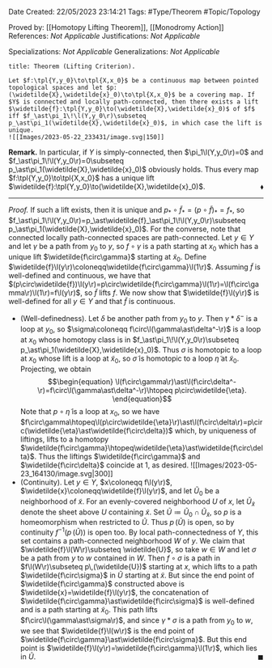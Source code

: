 <div class="topSpace"></div>

Date Created: 22/05/2023 23:14:21
Tags: #Type/Theorem #Topic/Topology

Proved by: [[Homotopy Lifting Theorem]], [[Monodromy Action]]
References: <i>Not Applicable</i>
Justifications: <i>Not Applicable</i>

Specializations: <i>Not Applicable</i>
Generalizations: <i>Not Applicable</i>

``` ad-Theorem
title: Theorem (Lifting Criterion).

Let $f:\tpl{Y,y_0}\to\tpl{X,x_0}$ be a continuous map between pointed topological spaces and let $p:(\widetilde{X},\widetilde{x}_0)\to\tpl{X,x_0}$ be a covering map. If $Y$ is connected and locally path-connected, then there exists a lift $\widetilde{f}:\tpl{Y,y_0}\to(\widetilde{X},\widetilde{x}_0)$ of $f$ iff $f_\ast\pi_1\!\l(Y,y_0\r)\subseteq p_\ast\pi_1(\widetilde{X},\widetilde{x}_0)$, in which case the lift is unique.
![[Images/2023-05-22_233431/image.svg|150]]

```

<b>Remark.</b> In particular, if $Y$ is simply-connected, then $\pi_1\l(Y,y_0\r)=0$ and $f_\ast\pi_1\!\l(Y,y_0\r)=0\subseteq p_\ast\pi_1(\widetilde{X},\widetilde{x}_0)$ obviously holds. Thus every map $f:\tpl{Y,y_0}\to\tpl{X,x_0}$ has a unique lift $\widetilde{f}:\tpl{Y,y_0}\to(\widetilde{X},\widetilde{x}_0)$.<span style="float:right;">$\blacklozenge$</span>

---

<i>Proof.</i> If such a lift exists, then it is unique and $p_\ast\circ\widetilde{f}_\ast=(p\circ\widetilde{f})_\ast=f_\ast$, so $f_\ast\pi_1\!\l(Y,y_0\r)=p_\ast\widetilde{f}_\ast\pi_1\!\l(Y,y_0\r)\subseteq p_\ast\pi_1(\widetilde{X},\widetilde{x}_0)$. For the converse, note that connected locally path-connected spaces are path-connected. Let $y\in Y$ and let $\gamma$ be a path from $y_0$ to $y$, so $f\circ\gamma$ is a path starting at $x_0$ which has a unique lift $\widetilde{f\circ\gamma}$ starting at $\widetilde{x}_0$. Define $\widetilde{f}\l(y\r)\coloneqq\widetilde{f\circ\gamma}\l(1\r)$. Assuming $\widetilde{f}$ is well-defined and continuous, we have that $(p\circ\widetilde{f})\l(y\r)=p\circ\widetilde{f\circ\gamma}\l(1\r)=\l(f\circ\gamma\r)\l(1\r)=f\l(y\r)$, so $\widetilde{f}$ lifts $f$. We now show that $\widetilde{f}\l(y\r)$ is well-defined for all $y\in Y$ and that $\widetilde{f}$ is continuous.
* (Well-definedness). Let $\delta$ be another path from $y_0$ to $y$. Then $\gamma\ast\delta^-$ is a loop at $y_0$, so $\sigma\coloneqq f\circ\l(\gamma\ast\delta^-\r)$ is a loop at $x_0$ whose homotopy class is in $f_\ast\pi_1\!\l(Y,y_0\r)\subseteq p_\ast\pi_1(\widetilde{X},\widetilde{x}_0)$. Thus $\sigma$ is homotopic to a loop at $x_0$ whose lift is a loop at $\widetilde{x}_0$, so $\widetilde{\sigma}$ is homotopic to a loop $\widetilde{\eta}$ at $\widetilde{x}_0$. Projecting, we obtain
$$\begin{equation}
    \l(f\circ\gamma\r)\ast\l(f\circ\delta^-\r)=f\circ\l(\gamma\ast\delta^-\r)\htopeq p\circ\widetilde{\eta}.
\end{equation}$$
Note that $p\circ\widetilde{\eta}$ is a loop at $x_0$, so we have $f\circ\gamma\htopeq\l(p\circ\widetilde{\eta}\r)\ast\l(f\circ\delta\r)=p\circ(\widetilde{\eta}\ast\widetilde{f\circ\delta})$ which, by uniqueness of liftings, lifts to a homotopy $\widetilde{f\circ\gamma}\htopeq\widetilde{\eta}\ast\widetilde{f\circ\delta}$. Thus the liftings $\widetilde{f\circ\gamma}$ and $\widetilde{f\circ\delta}$ coincide at $1$, as desired.
![[Images/2023-05-23_164130/image.svg|300]]
* (Continuity). Let $y\in Y$, $x\coloneqq f\l(y\r)$, $\widetilde{x}\coloneqq\widetilde{f}\l(y\r)$, and let $\widetilde{U}_0$ be a neighborhood of $\widetilde{x}$. For an evenly-covered neighborhood $U$ of $x$, let $\widetilde{U}_\widetilde{x}$ denote the sheet above $U$ containing $\widetilde{x}$. Set $\widetilde{U}\coloneqq \widetilde{U}_0\cap \widetilde{U}_\widetilde{x}$, so $p$ is a homeomorphism when restricted to $\widetilde{U}$. Thus $p\,(\widetilde{U})$ is open, so by continuity $f^{-1}(p\,(\widetilde{U}))$ is open too. By local path-connectedness of $Y$, this set contains a path-connected neighborhood $W$ of $y$. We claim that $\widetilde{f}\l(W\r)\subseteq \widetilde{U}$, so take $w\in W$ and let $\sigma$ be a path from $y$ to $w$ contained in $W$. Then $f\circ\sigma$ is a path in $f\l(W\r)\subseteq p\,(\widetilde{U})$ starting at $x$, which lifts to a path $\widetilde{f\circ\sigma}$ in $\widetilde{U}$ starting at $\widetilde{x}$. But since the end point of $\widetilde{f\circ\gamma}$ constructed above is $\widetilde{x}=\widetilde{f}\l(y\r)$, the concatenation of $\widetilde{f\circ\gamma}\ast\widetilde{f\circ\sigma}$ is well-defined and is a path starting at $\widetilde{x}_0$. This path lifts $f\circ\l(\gamma\ast\sigma\r)$, and since $\gamma\ast\sigma$ is a path from $y_0$ to $w$, we see that $\widetilde{f}\l(w\r)$ is the end point of $\widetilde{f\circ\gamma}\ast\widetilde{f\circ\sigma}$. But this end point is $\widetilde{f}\l(y\r)=\widetilde{f\circ\gamma}\l(1\r)$, which lies in $\widetilde{U}$.<span style="float:right;">$\blacksquare$</span>
